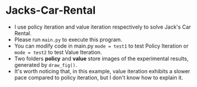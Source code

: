 # Jacks-Car-Rental
- I use policy iteration and value iteration respectively to solve Jack's Car Rental.
- Please run `main.py` to execute this program.
- You can modify code in main.py `mode = test1` to test Policy Iteration or `mode = test2` to test Value Iteration.
- Two folders **policy** and **value** store images of the experimental results, generated by `draw_fig()`.
- It's worth noticing that, in this example, value iteration exhibits a slower pace compared to policy iteration, but I don't know how to explain it.
